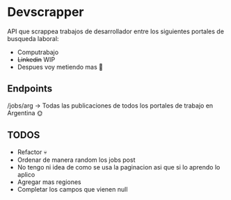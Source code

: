 # Devscrapper
API que scrappea trabajos de desarrollador entre los siguientes portales de busqueda laboral:
- Computrabajo
- ~~Linkedin~~ WIP
- Despues voy metiendo mas 👻

## Endpoints
/jobs/arg -> Todas las publicaciones de todos los portales de trabajo en Argentina 🌞

## TODOS
- Refactor 💀
- Ordenar de manera random los jobs post
- No tengo ni idea de como se usa la paginacion asi que si lo aprendo lo aplico
- Agregar mas regiones 
- Completar los campos que vienen null
